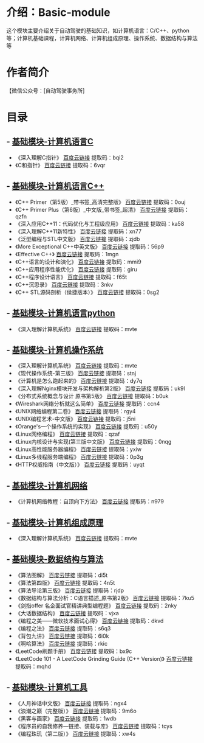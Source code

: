 # 介绍：Basic-module
这个模块主要介绍关于自动驾驶的基础知识，如计算机语言：C/C++、python等；计算机基础课程，计算机网络、计算机组成原理、操作系统、数据结构与算法等


# 作者简介
【微信公众号：[自动驾驶事务所]


# 目录
## - [基础模块-计算机语言C](https://github.com/alex-github-11/Basic-Module/blob/main/Note/%E8%AE%A1%E7%AE%97%E6%9C%BAC%E8%AF%AD%E8%A8%80.md)
- 《深入理解C指针》 [百度云链接](https://pan.baidu.com/s/1fKL5TCn8q2FHCEXH_qvFXA ) 提取码：bqi2
- 《C和指针》 [百度云链接](https://pan.baidu.com/s/1sc8YbfMJ76F4OGaB2wfnRg ) 提取码：6vqr

## - [基础模块-计算机语言C++](https://github.com/alex-github-11/Basic-Module/blob/main/Note/%E8%AE%A1%E7%AE%97%E6%9C%BAC%2B%2B%E8%AF%AD%E8%A8%80.md)
- 《C++ Primer（第5版）_带书签_高清完整版》 [百度云链接](https://pan.baidu.com/s/1JBsmumbfopWF484CvSP4fg ) 提取码：0ouj
- 《C++ Primer Plus（第6版）_中文版_带书签_超清》 [百度云链接](https://pan.baidu.com/s/16PdWpDGhXKvEggl8aN-nxA ) 提取码：qzfn
- 《深入应用C++11：代码优化与工程级应用》 [百度云链接](https://pan.baidu.com/s/1owf-PpiBz-l34e9Zynx5yw ) 提取码：ka58
- 《深入理解C++11新特性》 [百度云链接](https://pan.baidu.com/s/1ZdpJ-dsNjKCUhhqyjJMMBw ) 提取码：xn77
- 《泛型编程与STL中文版》 [百度云链接](https://pan.baidu.com/s/1URWNE-tA_RlI_OGbF9WRMw ) 提取码：zjdb
- 《More Exceptional C++中英文版》 [百度云链接](https://pan.baidu.com/s/1D3C4_YpKiLM5BTDlzAEnTQ ) 提取码：56p9
- 《Effective C++》 [百度云链接](https://pan.baidu.com/s/1K0giX_GtiiCVBglhBbcuiw ) 提取码：1mgn
- 《C++语言的设计和演化》 [百度云链接](https://pan.baidu.com/s/13IcovuiKu5SQvsa2F2ziEQ ) 提取码：mmi9
- 《C++应用程序性能优化》 [百度云链接](https://pan.baidu.com/s/1Rh7WDNnlEP4gwPBg6GHpaw ) 提取码：giru
- 《C++程序设计语言》 [百度云链接](https://pan.baidu.com/s/1dywaVSdkg8U8WCvcHlgLUw ) 提取码：f65t
- 《C++沉思录》 [百度云链接](https://pan.baidu.com/s/1VIAWmNYU_7AfJhlir2GH_A ) 提取码：3nkv
- 《C++ STL源码剖析（侯捷版本）》 [百度云链接](https://pan.baidu.com/s/1cSVVmoCRrINWWrOzWdAI8A ) 提取码：0sg2

## - [基础模块-计算机语言python](https://github.com/alex-github-11/Basic-Module/blob/main/Note/%E8%AE%A1%E7%AE%97%E6%9C%BA%E8%AF%AD%E8%A8%80python.md)
- 《深入理解计算机系统》 [百度云链接](https://pan.baidu.com/s/1yYC4wSaothhPswFunf9uyg ) 提取码：mvte

## - [基础模块-计算机操作系统](https://github.com/alex-github-11/Basic-Module/blob/main/Note/%E6%93%8D%E4%BD%9C%E7%B3%BB%E7%BB%9F.md)
- 《深入理解计算机系统》 [百度云链接](https://pan.baidu.com/s/1yYC4wSaothhPswFunf9uyg ) 提取码：mvte
- 《现代操作系统-第三版》 [百度云链接](https://pan.baidu.com/s/178gPT_UoB0wERmRnebWQ5A ) 提取码：stnj
- 《计算机是怎么跑起来的》 [百度云链接](https://pan.baidu.com/s/199ADB6qyTPyEyg-s8lXT6g ) 提取码：dy7q
- 《深入理解Nginx模块开发与架构解析第2版》 [百度云链接](https://pan.baidu.com/s/1F06RKA0XvlKz4lb-xgJE2w ) 提取码：uk9l
- 《分布式系统概念与设计 原书第5版》 [百度云链接](https://pan.baidu.com/s/19rhndwr_9NU-Jz0RJQb6uA ) 提取码：b0uk
- 《Wireshark网络分析就这么简单》 [百度云链接](https://pan.baidu.com/s/12_DkatUF2M8CZBDhUtMt1w ) 提取码：ccn4
- 《UNIX网络编程第二卷》 [百度云链接](https://pan.baidu.com/s/1X6_XzkqY0AB_g-s8aEKPdA ) 提取码：rgy4
- 《UNIX编程艺术-中文版》 [百度云链接](https://pan.baidu.com/s/1MOMifRW5lXr4oKR_SFlOiw ) 提取码：j5ni
- 《Orange's一个操作系统的实现》 [百度云链接](https://pan.baidu.com/s/1xUflkyovWJ1AUDVxbwhSPQ ) 提取码：u50y
- 《Linux网络编程》 [百度云链接](https://pan.baidu.com/s/1V_7kwiEdzThqxjqsBuolew ) 提取码：qzaf
- 《Linux内核设计与实现(第三版中文版》 [百度云链接](https://pan.baidu.com/s/1BOg8jGo0o2E-EVwk4Hx0Yw ) 提取码：0nqg
- 《Linux高性能服务器编程》 [百度云链接](https://pan.baidu.com/s/1XRWqn4z5x6G9tSNQ2uZ_Aw ) 提取码：yxiw
- 《Linux多线程服务端编程》 [百度云链接](https://pan.baidu.com/s/1UG_M1BSvLdPPelr5xlDpHA ) 提取码：0p3g
- 《HTTP权威指南（中文版）》 [百度云链接](https://pan.baidu.com/s/1b5Z4ji0FMWNHxlF0XDrjqg ) 提取码：uyqt

## - [基础模块-计算机网络](https://github.com/alex-github-11/Basic-Module/blob/main/Note/%E8%AE%A1%E7%AE%97%E6%9C%BA%E7%BD%91%E7%BB%9C.md)
- 《计算机网络教程：自顶向下方法》 [百度云链接](https://pan.baidu.com/s/1uyMkGbWAcJjWcPCax98E6A ) 提取码：n979

## - [基础模块-计算机组成原理](https://github.com/alex-github-11/Basic-Module/blob/main/Note/%E8%AE%A1%E7%AE%97%E6%9C%BA%E7%BB%84%E6%88%90%E5%8E%9F%E7%90%86.md)
- 《深入理解计算机系统》 [百度云链接](https://pan.baidu.com/s/1yYC4wSaothhPswFunf9uyg ) 提取码：mvte

## - [基础模块-数据结构与算法](https://github.com/alex-github-11/Basic-Module/blob/main/Note/%E6%95%B0%E6%8D%AE%E7%BB%93%E6%9E%84%E4%B8%8E%E7%AE%97%E6%B3%95.md)
- 《算法图解》 [百度云链接](https://pan.baidu.com/s/10X2EbGE0vgAGKKxJVG1FXQ ) 提取码：di5t
- 《算法第四版》 [百度云链接](https://pan.baidu.com/s/1Um_XLGxDQggBAeYsG-ZKlQ ) 提取码：4n5t
- 《算法导论第三版》 [百度云链接](https://pan.baidu.com/s/1jEv3a0nQAZsY7uSaLddUWA ) 提取码：rjdp
- 《数据结构与算法分析：C语言描述_原书第2版》 [百度云链接](https://pan.baidu.com/s/1_tSaHz1sct-iX9khtQzqXQ ) 提取码：7ku5
- 《剑指offer 名企面试官精讲典型编程题》 [百度云链接](https://pan.baidu.com/s/1xRUWa9gzgTJgP6qN5DduDg ) 提取码：2nky
- 《大话数据结构》 [百度云链接](https://pan.baidu.com/s/18rNG-AQ4ED41k-5IuldLEA ) 提取码：vjxa
- 《编程之美——微软技术面试心得》 [百度云链接](https://pan.baidu.com/s/14uAfUG_t8dgm3C8y2KZLAg ) 提取码：dkvd
- 《编程之法》 [百度云链接](https://pan.baidu.com/s/1RLU5_KB5W-jP-DjYc2z0EA ) 提取码：s6q3
- 《背包九讲》 [百度云链接](https://pan.baidu.com/s/1avCeHRVMYTnzvyF13JEN8w ) 提取码：6i0k
- 《啊哈算法》 [百度云链接](https://pan.baidu.com/s/1yYC4wSaothhPswFunf9uyg ) 提取码：rkic
- 《LeetCode刷题手册》 [百度云链接](https://pan.baidu.com/s/1xhcy8WlLp296wYjqN-dg3w ) 提取码：bx9c
- 《LeetCode 101 - A LeetCode Grinding Guide (C++ Version)》 [百度云链接](https://pan.baidu.com/s/1yblRQ2qBhLqxxCMHjon6-g ) 提取码：mqhd

## - [基础模块-计算机工具](https://github.com/alex-github-11/Basic-Module/blob/main/Note/%E8%AE%A1%E7%AE%97%E6%9C%BA%E5%B7%A5%E5%85%B7.md)
- 《人月神话中文版》 [百度云链接](https://pan.baidu.com/s/1Vxw1b7f8oXkJ1DZ6sDFNDQ ) 提取码：ngx4
- 《浪潮之巅（完整版）》 [百度云链接](https://pan.baidu.com/s/1QAJZVO5GiO7HlkViaO3WfQ ) 提取码：9m6o
- 《黑客与画家》 [百度云链接](https://pan.baidu.com/s/1YlHNRKNCjIXs1agjBY9VtQ ) 提取码：1wdb
- 《程序员的自我修养—链接、装载与库》 [百度云链接](https://pan.baidu.com/s/1hNfQy5VQHJBS9dkSK6C9AA ) 提取码：tcys
- 《编程珠玑（第二版）》 [百度云链接](https://pan.baidu.com/s/1FEmVYhTVqdWl9UdjQLQs7Q ) 提取码：xw4s
